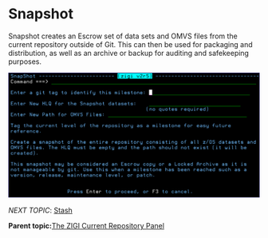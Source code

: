 # Snapshot

Snapshot creates an Escrow set of data sets and OMVS files from the current repository outside of Git. This can then be used for packaging and distribution, as well as an archive or backup for auditing and safekeeping purposes.

![](media/g_snapshot.png)

*NEXT TOPIC*: [Stash](r_stash.md)

**Parent topic:**[The ZIGI Current Repository Panel](c_the_zigi_current_repository_panel.md)


